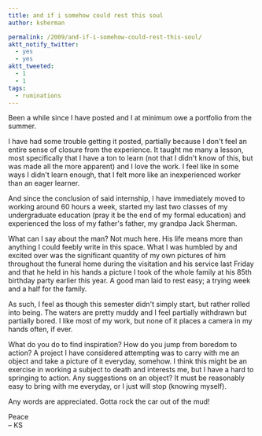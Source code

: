 ```yaml
---
title: and if i somehow could rest this soul
author: ksherman

permalink: /2009/and-if-i-somehow-could-rest-this-soul/
aktt_notify_twitter:
  - yes
  - yes
aktt_tweeted:
  - 1
  - 1
tags:
  - ruminations
---
```

Been a while since I have posted and I at minimum owe a portfolio from the summer.

I have had some trouble getting it posted, partially because I don't feel an entire sense of closure from the experience. It taught me many a lesson, most specifically that I have a ton to learn (not that I didn't know of this, but was made all the more apparent) and I love the work. I feel like in some ways I didn't learn enough, that I felt more like an inexperienced worker than an eager learner.

And since the conclusion of said internship, I have immediately moved to working around 60 hours a week, started my last two classes of my undergraduate education (pray it be the end of my formal education) and experienced the loss of my father's father, my grandpa Jack Sherman.

What can I say about the man? Not much here. His life means more than anything I could feebly write in this space. What I was humbled by and excited over was the significant quantity of my own pictures of him throughout the funeral home during the visitation and his service last Friday and that he held in his hands a picture I took of the whole family at his 85th birthday party earlier this year. A good man laid to rest easy; a trying week and a half for the family.

As such, I feel as though this semester didn't simply start, but rather rolled into being. The waters are pretty muddy and I feel partially withdrawn but partially bored. I like most of my work, but none of it places a camera in my hands often, if ever.

What do you do to find inspiration? How do you jump from boredom to action? A project I have considered attempting was to carry with me an object and take a picture of it everyday, somehow. I think this might be an exercise in working a subject to death and interests me, but I have a hard to springing to action. Any suggestions on an object? It must be reasonably easy to bring with me everyday, or I just will stop (knowing myself).

Any words are appreciated. Gotta rock the car out of the mud!

Peace  
– KS